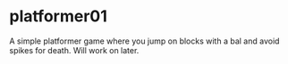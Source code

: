 # platformer01
A simple platformer game where you jump on blocks with a bal and avoid spikes for death. Will work on later.
